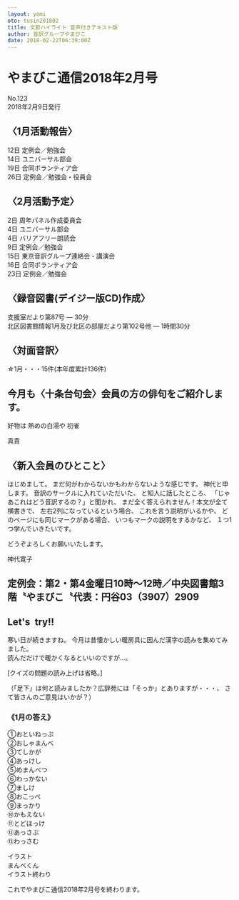 ```yaml
---
layout: yomi
oto: tusin201802
title: 文節ハイライト 音声付きテキスト版
author: 音訳グループやまびこ
date: 2018-02-22T06:39:00Z
---
```


# <span data-dur="4.134" data-begin="0.03">やまびこ通信2018年2月号</span>
<span data-dur="2.721" data-begin="4.164">No.123</span>  
<span data-dur="4.353" data-begin="6.885">2018年2月9日発行</span>

## <span data-dur="2.724" data-begin="11.238">〈1月活動報告〉</span>
<span data-dur="4.157" data-begin="13.961">12日 定例会／勉強会</span>  
<span data-dur="3.389" data-begin="18.118">14日 ユニバーサル部会</span>  
<span data-dur="3.842" data-begin="21.506">19日 合同ボランティア会</span>  
<span data-dur="5.492" data-begin="25.347">26日 定例会／勉強会・役員会</span>

## <span data-dur="2.586" data-begin="30.839">〈2月活動予定〉</span>
<span data-dur="4.302" data-begin="33.425">2日 周年パネル作成委員会</span>  
<span data-dur="3.156" data-begin="37.726">4日 ユニバーサル部会</span>  
<span data-dur="3.435" data-begin="40.882">4日 バリアフリー朗読会</span>  
<span data-dur="3.931" data-begin="44.316">9日 定例会／勉強会</span>  
<span data-dur="5.783" data-begin="48.247">15日 東京音訳グループ連絡会・講演会</span>  
<span data-dur="3.94" data-begin="54.029">16日 合同ボランティア会</span>  
<span data-dur="4.454" data-begin="57.969">23日 定例会／勉強会</span>

## <span data-dur="4.311" data-begin="62.423">〈録音図書(デイジー版CD)作成〉</span>
<span data-dur="5.128" data-begin="66.734">支援室だより第87号 ― 30分</span>  
<span data-dur="9.325" data-begin="71.862">北区図書館情報1月及び北区の部屋だより第102号他 ― 1時間30分</span>

## <span data-dur="2.067" data-begin="81.186">〈対面音訳〉</span>
<span data-dur="6.017" data-begin="83.253">☆1月・・・15件(本年度累計136件)</span>

## <span data-dur="6.704" data-begin="89.27">今月も〈十条台句会〉会員の方の俳句をご紹介します。</span>
<span data-dur="3.895" data-begin="95.973">好物は 熱めの白湯や 初雀</span>

<span data-dur="1.391" data-begin="99.867">真貴</span>

## <span data-dur="2.833" data-begin="101.258">〈新入会員のひとこと〉</span>
<span data-dur="2.214" data-begin="104.09">はじめまして。</span>
<span data-dur="5.205" data-begin="106.304">まだ何がわからないかもわからないような感じです。</span>
<span data-dur="2.729" data-begin="111.509">神代と申します。</span>
<span data-dur="2.851" data-begin="114.238">音訳のサークルに入れていただいた、</span>
<span data-dur="2.154" data-begin="117.089">と知人に話したところ、</span>
<span data-dur="4.538" data-begin="119.242">「じゃあこれはどう音訳するの？」と聞かれ、</span>
<span data-dur="5.082" data-begin="123.78">まだ全く答えられません！本文が全て横書きで、</span>
<span data-dur="3.081" data-begin="128.862">左右2列になっているという場合、</span>
<span data-dur="2.389" data-begin="131.942">これを言う説明がいるかや、</span>
<span data-dur="3.431" data-begin="134.33">どのページにも同じマークがある場合、</span>
<span data-dur="3.287" data-begin="137.761">いつもマークの説明をするかなど、</span>
<span data-dur="3.47" data-begin="141.047">１つ1つ学んでいきたいです。</span>

<span data-dur="3.942" data-begin="144.517">どうぞよろしくお願いいたします。</span>

<span data-dur="2.086" data-begin="148.458">神代寛子</span>

## <span data-dur="13.371" data-begin="150.543">定例会：第2・第4金曜日10時～12時／中央図書館3階〝やまびこ〝代表：円谷03（3907）2909</span>

## <span data-dur="1.75" data-begin="163.914">Let's&ensp;try!!</span>

<span data-dur="2.912" data-begin="165.663">寒い日が続きますね。</span>
<span data-dur="7.424" data-begin="168.574">今月は昔懐かしい暖房具に因んだ漢字の読みを集めてみました。</span>  
<span data-dur="4.509" data-begin="175.998">読んだだけで暖かくなるといいのですが…。</span>

<span data-dur="4.339" data-begin="180.506">[クイズの問題の読み上げは省略。]</span>

<span data-dur="6.407" data-begin="184.845">（「足下」は何と読みましたか？広辞苑には「そっか」とありますが・・・、</span>
<span data-dur="4.363" data-begin="191.251">さて皆さんのご意見はいかが？）</span>

### <span data-dur="2.208" data-begin="195.614">《1月の答え》</span>
<span data-dur="2.811" data-begin="197.822">①おといねっぷ</span>  
<span data-dur="2.39" data-begin="200.632">②おしゃまんべ</span>  
<span data-dur="2.482" data-begin="203.022">③てしかが</span>  
<span data-dur="2.552" data-begin="205.504">④あっけし</span>  
<span data-dur="2.539" data-begin="208.055">⑤めまんべつ</span>  
<span data-dur="2.576" data-begin="210.594">⑥わっかない</span>  
<span data-dur="2.335" data-begin="213.17">⑦ましけ</span>  
<span data-dur="2.613" data-begin="215.504">⑧おこっぺ</span>  
<span data-dur="2.506" data-begin="218.116">⑨まっかり</span>  
<span data-dur="2.51" data-begin="220.622">⑩かもえない</span>  
<span data-dur="2.913" data-begin="223.132">⑪とどほっけ</span>  
<span data-dur="2.755" data-begin="226.045">⑫あっさぶ</span>  
<span data-dur="2.901" data-begin="228.799">⑬わっさむ</span>

<span data-dur="1.692" data-begin="231.7">イラスト</span>  
<span data-dur="1.769" data-begin="233.391">まんべくん</span>  
<span data-dur="2.076" data-begin="235.159">イラスト終わり</span>

<span data-dur="6.337" data-begin="237.234">これでやまびこ通信2018年2月号を終わります。</span>
<span data-dur="1.151" data-begin="243.571">&nbsp;</span>
 
